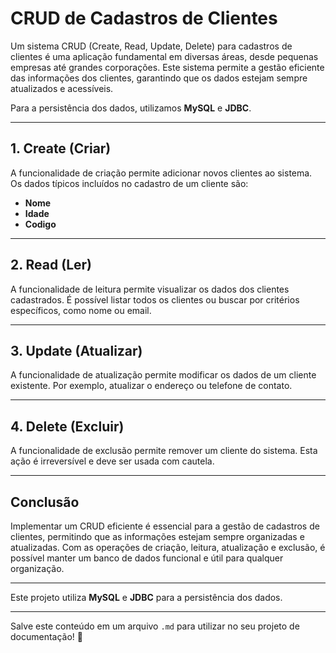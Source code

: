 # CRUD de Cadastros de Clientes

Um sistema CRUD (Create, Read, Update, Delete) para cadastros de clientes é uma aplicação fundamental em diversas áreas, desde pequenas empresas até grandes corporações. Este sistema permite a gestão eficiente das informações dos clientes, garantindo que os dados estejam sempre atualizados e acessíveis.

Para a persistência dos dados, utilizamos **MySQL** e **JDBC**.

---

## 1. Create (Criar)

A funcionalidade de criação permite adicionar novos clientes ao sistema. Os dados típicos incluídos no cadastro de um cliente são:

- **Nome**
- **Idade**
- **Codigo**

---

## 2. Read (Ler)

A funcionalidade de leitura permite visualizar os dados dos clientes cadastrados. É possível listar todos os clientes ou buscar por critérios específicos, como nome ou email.

---

## 3. Update (Atualizar)

A funcionalidade de atualização permite modificar os dados de um cliente existente. Por exemplo, atualizar o endereço ou telefone de contato.

---

## 4. Delete (Excluir)

A funcionalidade de exclusão permite remover um cliente do sistema. Esta ação é irreversível e deve ser usada com cautela.

---

## Conclusão

Implementar um CRUD eficiente é essencial para a gestão de cadastros de clientes, permitindo que as informações estejam sempre organizadas e atualizadas. Com as operações de criação, leitura, atualização e exclusão, é possível manter um banco de dados funcional e útil para qualquer organização.

---

Este projeto utiliza **MySQL** e **JDBC** para a persistência dos dados.

---

Salve este conteúdo em um arquivo `.md` para utilizar no seu projeto de documentação! 📄
